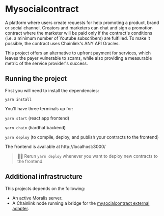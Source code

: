 # Mysocialcontract

A platform where users create requests for help promoting a product, brand or social channel. Creators and marketers can chat and sign a promotion contract where the marketer will be paid only if the contract's conditions (i.e. a minimum number of Youtube subscribers) are fulfilled. To make it possible, the contract uses Chainlink's ANY API Oracles.

This project offers an alternative to upfront payment for services, which leaves the payer vulnerable to scams, while also providing a measurable metric of the service provider's success.

## Running the project

First you will need to install the dependencies:

`yarn install`

You'll have three terminals up for:

`yarn start` (react app frontend)

`yarn chain` (hardhat backend)

`yarn deploy` (to compile, deploy, and publish your contracts to the frontend)

The frontend is available at http://localhost:3000/

> 👩‍💻 Rerun `yarn deploy` whenever you want to deploy new contracts to the frontend.

## Additional infrastructure

This projects depends on the following:

- An active Moralis server.
- A Chainlink node running a bridge for the [mysocialcontract external adapter](https://github.com/fpluis/external-adapters-js).
